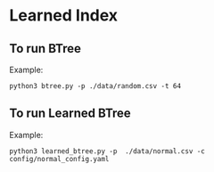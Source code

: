 # Learned Index

## To run BTree
Example:
```
python3 btree.py -p ./data/random.csv -t 64
```

## To run Learned BTree
Example:
```
python3 learned_btree.py -p  ./data/normal.csv -c config/normal_config.yaml
```